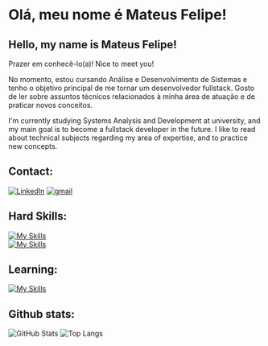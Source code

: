 # Olá, meu nome é Mateus Felipe!
## Hello, my name is Mateus Felipe!

Prazer em conhecê-lo(a)!
Nice to meet you!

No momento, estou cursando Análise e Desenvolvimento de Sistemas e tenho o objetivo principal de me tornar um desenvolvedor fullstack. Gosto de ler sobre assuntos técnicos relacionados à minha área de atuação e de praticar novos conceitos.

I'm currently studying Systems Analysis and Development at university, and my main goal is to become a fullstack developer in the future. I like to read about technical subjects regarding my area of expertise, and to practice new concepts.

## Contact:

[![LinkedIn](https://skillicons.dev/icons?i=linkedin)](https://www.linkedin.com/in/mateus-felipe-ara%C3%BAjo-ba2b18191/) 
[![gmail](https://img.icons8.com/?size=50&id=qyRpAggnV0zH&format=png)](mailto:brasil.mateus748@gmail.com)

## Hard Skills: 

[![My Skills](https://skillicons.dev/icons?i=html,css,js)](https://skillicons.dev)
<br>
[![My Skills](https://skillicons.dev/icons?i=ts,nodejs,git)](https://skillicons.dev)

## Learning:

[![My Skills](https://skillicons.dev/icons?i=java,angular)](https://skillicons.dev)

## Github stats:

![GitHub Stats](https://github-readme-stats.vercel.app/api?username=MattFLPe&theme=transparent&bg_color=000&border_color=30A3DC&show_icons=true&icon_color=30A3DC&title_color=E94D5F&text_color=FFF)
![Top Langs](https://github-readme-stats-git-masterrstaa-rickstaa.vercel.app/api/top-langs/?username=MattFLPe&layout=compact&bg_color=000&border_color=30A3DC&title_color=E94D5F&text_color=FFF)


